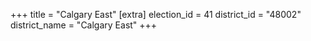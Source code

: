 +++
title = "Calgary East"
[extra]
election_id = 41
district_id = "48002"
district_name = "Calgary East"
+++
